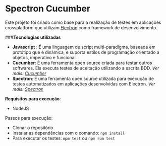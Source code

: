 Spectron Cucumber
================================

Este projeto foi criado como base para a realização de testes em aplicações crossplatform que utilizam [Electron](https://electronjs.org/) como framework de desenvolvimento.

###**Tecnologias utilizadas**
 
 - **Javascript** : É uma linguagem de script multi-paradigma,  baseada em protótipo que é dinâmica, e suporta estilos de programação orientado a objetos, imperativo e funcional.
 - **Cucumber**: É uma ferramenta open source criada para testar outros softwares. Ela executa testes de aceitação utilizando a escrita BDD. *Ver mais: [Cucumber](cucumber.io)*
 - **Spectron**: É uma ferramenta open source utilizada para execução de testes automatizados em aplicações desenvolvidas com Electron. *Ver mais: [Spectron](https://electronjs.org/spectron)*

**Requisitos para execução**:

 - NodeJS

Passos para execução:

 - Clonar o repositório
 - Instalar as dependências com o comando: ```npm install```
 - Para executar os testes: ```npm test``` ou ```npm run test```
